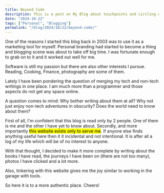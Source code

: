 ```yaml
---
title: Beyond Code
description: This is a post on My Blog about touchpoints and circling wagons.
date: "2024-10-22"
tags: ["Personal", "Blogging"]
permalink: "/blog/2024/10/22/beyond-code/"
---
```


One of the reasons I started this blog back in 2003 was to use it as a marketing tool for myself. Personal branding had started to become a thing and blogging scene was about to take off big time. I was fortunate enough to grab on to it and  it worked out well for me.

Software is still my passion but there are also other interests I pursue. Reading, Cooking, Finance, photography are some of them.

Lately I have been pondering the question of merging my tech and non-tech writings in one place. I am much more than a programmer and those aspects do not get any space online.

A question comes to mind: Why bother writing about them at all? Why not just enjoy non-tech adventures in obscurity? Does the world need to know about them?

First of all, I'm confident that this blog is read only by 2 people. One of them is me and the other I have yet to know about. Secondly, and more importantly <mark>this website exists only to serve me</mark>. If anyone else finds anything useful here then it it incidental and not intentional. It is after all a log of my life which will be of no interest to anyone.

With that thought, I decided to make it more complete by writing about the books I have read, the journeys I have been on (there are not too many), photos I have clicked and a lot more.

Also, tinkering with this website gives me the joy similar to working in the garage with tools.

So here it is to a more authentic place. Cheers!
